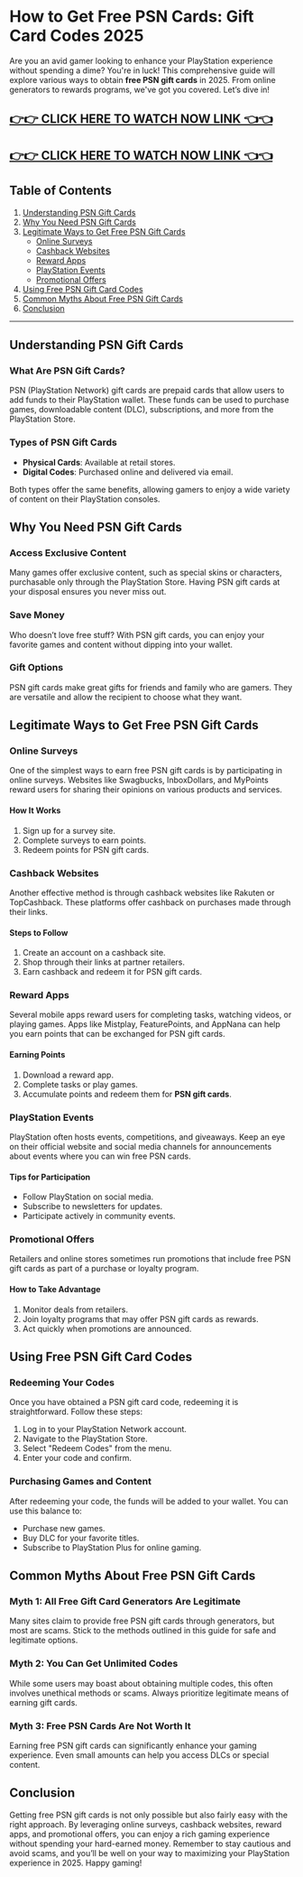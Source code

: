 # How to Get Free PSN Cards: Gift Card Codes 2025

Are you an avid gamer looking to enhance your PlayStation experience without spending a dime? You're in luck! This comprehensive guide will explore various ways to obtain **free PSN gift cards** in 2025. From online generators to rewards programs, we've got you covered. Let’s dive in!

[👉👉 CLICK HERE TO WATCH NOW LINK 👈👈](https://appbitly.com/cuafm)
-
[👉👉 CLICK HERE TO WATCH NOW LINK 👈👈](https://appbitly.com/cuafm)
-


## Table of Contents

1. [Understanding PSN Gift Cards](#understanding-psn-gift-cards)
2. [Why You Need PSN Gift Cards](#why-you-need-psn-gift-cards)
3. [Legitimate Ways to Get Free PSN Gift Cards](#legitimate-ways-to-get-free-psn-gift-cards)
   - [Online Surveys](#online-surveys)
   - [Cashback Websites](#cashback-websites)
   - [Reward Apps](#reward-apps)
   - [PlayStation Events](#playstation-events)
   - [Promotional Offers](#promotional-offers)
4. [Using Free PSN Gift Card Codes](#using-free-psn-gift-card-codes)
5. [Common Myths About Free PSN Gift Cards](#common-myths-about-free-psn-gift-cards)
6. [Conclusion](#conclusion)

---

## Understanding PSN Gift Cards

### What Are PSN Gift Cards?

PSN (PlayStation Network) gift cards are prepaid cards that allow users to add funds to their PlayStation wallet. These funds can be used to purchase games, downloadable content (DLC), subscriptions, and more from the PlayStation Store. 

### Types of PSN Gift Cards

- **Physical Cards**: Available at retail stores.
- **Digital Codes**: Purchased online and delivered via email.

Both types offer the same benefits, allowing gamers to enjoy a wide variety of content on their PlayStation consoles.

## Why You Need PSN Gift Cards

### Access Exclusive Content

Many games offer exclusive content, such as special skins or characters, purchasable only through the PlayStation Store. Having PSN gift cards at your disposal ensures you never miss out.

### Save Money

Who doesn’t love free stuff? With PSN gift cards, you can enjoy your favorite games and content without dipping into your wallet.

### Gift Options

PSN gift cards make great gifts for friends and family who are gamers. They are versatile and allow the recipient to choose what they want.

## Legitimate Ways to Get Free PSN Gift Cards

### Online Surveys

One of the simplest ways to earn free PSN gift cards is by participating in online surveys. Websites like Swagbucks, InboxDollars, and MyPoints reward users for sharing their opinions on various products and services.

#### How It Works

1. Sign up for a survey site.
2. Complete surveys to earn points.
3. Redeem points for PSN gift cards.

### Cashback Websites

Another effective method is through cashback websites like Rakuten or TopCashback. These platforms offer cashback on purchases made through their links.

#### Steps to Follow

1. Create an account on a cashback site.
2. Shop through their links at partner retailers.
3. Earn cashback and redeem it for PSN gift cards.

### Reward Apps

Several mobile apps reward users for completing tasks, watching videos, or playing games. Apps like Mistplay, FeaturePoints, and AppNana can help you earn points that can be exchanged for PSN gift cards.

#### Earning Points

1. Download a reward app.
2. Complete tasks or play games.
3. Accumulate points and redeem them for **PSN gift cards**.

### PlayStation Events

PlayStation often hosts events, competitions, and giveaways. Keep an eye on their official website and social media channels for announcements about events where you can win free PSN cards.

#### Tips for Participation

- Follow PlayStation on social media.
- Subscribe to newsletters for updates.
- Participate actively in community events.

### Promotional Offers

Retailers and online stores sometimes run promotions that include free PSN gift cards as part of a purchase or loyalty program. 

#### How to Take Advantage

1. Monitor deals from retailers.
2. Join loyalty programs that may offer PSN gift cards as rewards.
3. Act quickly when promotions are announced.

## Using Free PSN Gift Card Codes

### Redeeming Your Codes

Once you have obtained a PSN gift card code, redeeming it is straightforward. Follow these steps:

1. Log in to your PlayStation Network account.
2. Navigate to the PlayStation Store.
3. Select "Redeem Codes" from the menu.
4. Enter your code and confirm.

### Purchasing Games and Content

After redeeming your code, the funds will be added to your wallet. You can use this balance to:

- Purchase new games.
- Buy DLC for your favorite titles.
- Subscribe to PlayStation Plus for online gaming.

## Common Myths About Free PSN Gift Cards

### Myth 1: All Free Gift Card Generators Are Legitimate

Many sites claim to provide free PSN gift cards through generators, but most are scams. Stick to the methods outlined in this guide for safe and legitimate options.

### Myth 2: You Can Get Unlimited Codes

While some users may boast about obtaining multiple codes, this often involves unethical methods or scams. Always prioritize legitimate means of earning gift cards.

### Myth 3: Free PSN Cards Are Not Worth It

Earning free PSN gift cards can significantly enhance your gaming experience. Even small amounts can help you access DLCs or special content.

## Conclusion

Getting free PSN gift cards is not only possible but also fairly easy with the right approach. By leveraging online surveys, cashback websites, reward apps, and promotional offers, you can enjoy a rich gaming experience without spending your hard-earned money. Remember to stay cautious and avoid scams, and you’ll be well on your way to maximizing your PlayStation experience in 2025. Happy gaming!
